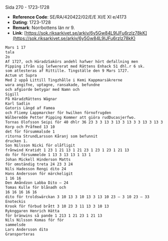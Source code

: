 Sida 270 - 1723-1728

- **Reference Code**: SE/RA/420422/02/E/E XI/E XI e/4173
- **Dating**: 1723-1728
- **Remark**: Norrbottens län nr 9.
- **Link**: [https://sok.riksarkivet.se/arkiv/6y5Gw84L9IJFu6rzlz78kK](https://sok.riksarkivet.se/arkiv/6y5Gw84L9IJFu6rzlz78kK)

```txt linenums="1"
Mars 1 17
tala
2o
Af 1727, och HäradzSakörs andehl hafwer hört defallning men
Pipping ifrån sig lefwererat med Rättens Enhack 51 dhl.r 6 sk.
som attesteras af Rittille. Tingställe den 9 Mars 1727.
Actum ut Supra
Med 2 uppå Littill Tingzhålle i Kemi Kappmarsäkrerne
wara angifne, uptagne, ransakade, befundne
och afgiorde betygar med Namn och
Sigill
På HäradzRättens Wägnar
Karl Sadlin
Gatoris Längd af Famea
och Fliemy Lappmarcker för hwilken förnofrugden
Wälberedde Petter Pipping Kommer att giöra rudDucasjerfwo.
Tornas Olofsson Seipi för 40 dhlr 36 23 3 3 13 3 13 3 13 3 3 13 3 13 3 13 3 3 13 3 13 3 13 3
Korp och Pråfmed 13 10
det för försummalsde 1
ritorna StrundLarsson Kåranj som befunnit
drucken 1.
Son Nilsson Nicki för olåfligit
frånwind Kratidt 1 23 1 21 13 1 21 23 1 23 1 23 1 21 13
do för försummelde 1 13 3 13 13 1 13 1
Johan Mickell Hinderson Matts
för omständig treta 24 23 3 24
Nils Hadesson Rengi dito 24
Hans Andersson för märckeligit
1 16 16
Den Amåndzon Labba Dito — 24
Tomas Kulle för blånadh och
16 16 16 16 16
dito för troldswärckan 3 10 13 3 10 13 3 13 10 23 — 3 10 23 — 33
Enoteckis
Krook för förbud brått 3 10 23 3 11 13 3 10 13
Ryknggaren Henrich Hätta
för bränwins så pande 1 213 1 21 23 1 21 13
Nils Nilsson Komas för för
sammelsde
Lars Andersson dito
Gransporteras
```
